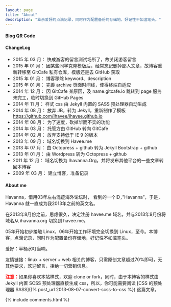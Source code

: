 ```yaml
---
layout: page
title: "About"
description: "业余爱好的点滴记录，同时作为配置备份的存储地，好记性不如滥笔头。"
---
```


#### Blog QR Code

#### ChangeLog

- 2015 年 03 月：   快成游客的留言测试场所了，故关闭游客留言
- 2015 年 01 月：   因某些同学克隆模版后，经常忘记删掉鄙人文章，故博客重新转移至 GitCafe 私有仓库，模版还是去 GitHub 获取
- 2015 年 01 月：   博客移除 keyword、description
- 2015 年 01 月：   完善 archive 页面时间线，使得终端自适应
- 2014 年 12 月：   因 GitCafe 某原因，及 name.gitcafe.io 跳转到 page 服务未完工，临时切换到 GitHub Pages
- 2014 年 11 月：   样式 css 由 Jekyll 内置的 SASS 预处理器自动生成
- 2014 年 08 月：   放弃 JB，转为 Jekyll，重新制作了模板 <https://github.com/Ihavee/ihavee.github.io>
- 2014 年 08 月：   为了速度，砍掉华而不实的功能
- 2014 年 03 月：   托管方由 GitHub 转向 GitCafe
- 2014 年 02 月：   放弃支持低于 IE 9 的版本
- 2013 年 09 月：   域名切换到 Havee.me
- 2013 年 07 月：   由 Octopress + github 转为 Jekyll Bootstrap + github
- 2013 年 01 月：   由 Wordpress 转为 Octopress + github
- 2011 年 12 月：   域名切换为 Ihavanna.Org，并将发布其他平台的一些文章转回本博客
- 2009 年 03 月：   建立博客，准备记录

#### About me

Havanna，借用03年左右混迹海外论坛时， 看到的一个ID，”Havanna”，于是，Havanna 就一直成为我2013年之前的英文名。

在2013年8月份之前，思虑很久，决定注册 havee.me 域名，并与2013年9月份将域名从 ihavanna.org 切换到 havee.me。

05年开始初步接触 Linux，06年开始工作环境完全切换到 Linux，至今。本博客，点滴记录，同时作为配置备份存储地，好记性不如滥笔头。

爱好：半桶水叮当响。

友情链接：linux + server + web 相关的博客，只需原创文章超过70%即可，无其他要求，欢迎留言，拒绝一切营销信息。

<span style="color:red;">**注意：**</span>如果你喜欢本站样式，欢迎 clone or fork，同时，由于本博客的样式由 Jekyll 内置 SCSS 预处理器直接生成 css，所以，你可能需要阅读 [CSS 的预处理器 SASS]({% post_url 2013-08-07-convert-scss-to-css %}) 这篇文章。

{% include comments.html %}
